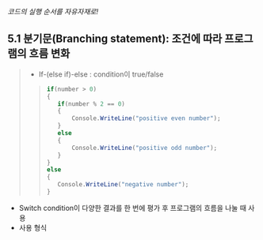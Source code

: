 *코드의 실행 순서를 자유자재로!*

## 5.1 분기문(Branching statement): 조건에 따라 프로그램의 흐름 변화
>- If-(else if)-else
: condition이 true/false
>>``` csharp
>>if(number > 0)
>>{
>>    if(number % 2 == 0)
>>    {
>>        Console.WriteLine("positive even number");
>>    }
>>    else
>>    {
>>        Console.WriteLine("positive odd number");
>>    }
>>}
>>else
>>{
>>    Console.WriteLine("negative number");
>>}
>>```
- Switch
condition이 다양한 결과를 한 번에 평가 후 프로그램의 흐름을 나눌 때 사용
 - 사용 형식
